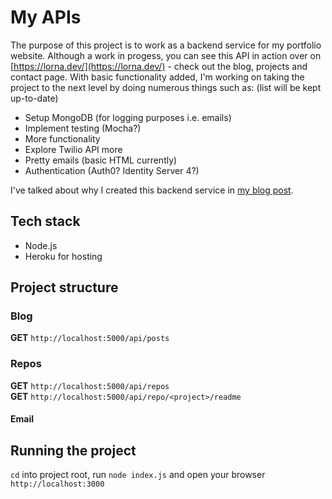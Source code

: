 # My APIs

The purpose of this project is to work as a backend service for my portfolio website. Although a work in progess, you can see this API in action over on [https://lorna.dev/](https://lorna.dev/) - check out the blog, projects and contact page. With basic functionality added, I'm working on taking the project to the next level by doing numerous things such as: (list will be kept up-to-date)

* Setup MongoDB (for logging purposes i.e. emails)
* Implement testing (Mocha?)
* More functionality
* Explore Twilio API more
* Pretty emails (basic HTML currently)
* Authentication (Auth0? Identity Server 4?)

I've talked about why I created this backend service in [my blog post](https://dev.to/lornasw93/why-i-created-a-node-js-back-end-service-for-my-portfolio-site-4062).

## Tech stack
* Node.js
* Heroku for hosting

## Project structure

### Blog 

**GET** `http://localhost:5000/api/posts`

### Repos

**GET** `http://localhost:5000/api/repos`  
**GET** `http://localhost:5000/api/repo/<project>/readme`
 
#### Email

## Running the project
`cd` into project root, run `node index.js` and open your browser `http://localhost:3000`
